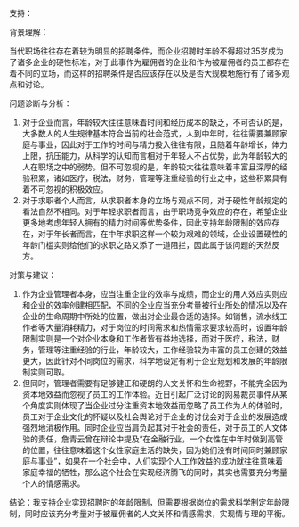 支持：

背景理解：

当代职场往往存在着较为明显的招聘条件，而企业招聘时年龄不得超过35岁成为了诸多企业的硬性标准，对于此事作为雇佣者的企业和作为被雇佣者的员工都存在着不同的立场，而这样的招聘条件是否应该存在以及是否大规模地施行有了诸多观点和讨论。

问题诊断与分析：

1. 对于企业而言，年龄较大往往意味着时间和经历成本的缺乏，不可否认的是，大多数人的人生规律基本符合当前的社会范式，人到中年时，往往需要兼顾家庭与事业，因此对于工作的时间与精力投入往往有限，且随着年龄增长，体力上限，抗压能力，从科学的认知而言相对于年轻人不占优势，此为年龄较大的人在职场之中的弱势。但不可忽视的是，年龄较大往往意味着丰富且深厚的经验积累，诸如医疗，税法，财务，管理等注重经验的行业之中，这些积累具有着不可忽视的积极效应。
2. 对于求职者个人而言，从求职者本身的立场与观点不同，对于硬性年龄规定的看法自然不相同。对于年轻求职者而言，由于职场竞争效应的存在，希望企业更多地考虑年轻人拥有的精力时间等优势条件，因此支持年龄限制的效应存在，对于年长者而言，在中年求职这样一个较为艰难的领域，企业设置硬性的年龄门槛实则给他们的求职之路又添了一道阻拦，因此属于该问题的天然反方。

对策与建议：

1. 作为企业管理者本身，应当注重企业的效率与成绩，而企业的用人效应实则应和企业的效率创建相匹配，不同的企业应当充分考量被行业所处的情况以及在企业的生命周期中所处的位置，做出对企业最合适的选择。如销售，流水线工作者等大量消耗精力，对于岗位的时间需求和热情需求要求较高时，设置年龄限制实则是一个对企业本身和工作者皆有益地选择，而对于医疗，税法，财务，管理等注重经验的行业，年龄较大，工作经验较为丰富的员工创建的效益更大，因此针对不同岗位的需求，科学地设定有利于企业规划和发展的年龄限制实则可取。
2. 但同时，管理者需要有足够健正和硬朗的人文关怀和生命视野，不能完全因为资本地效益而忽视了员工的工作体验。近日引起广泛讨论的网易裁员事件从某个角度实则体现了当企业过分注重资本地效益而忽略了员工作为人的体验时，员工对于企业文化的怀疑以及社会舆论对于企业的讨伐会对于企业的发展造成强烈地消极作用。同时企业应当肩负起其对于社会的责任，对于员工的人文体验的责任，詹青云曾在辩论中提及“在金融行业，一个女性在中年时做到高管的位置，往往意味着这个女性家庭生活的缺失，因为她们没有时间同时兼顾家庭与事业”，如果在一个社会中，人们实现个人工作效益的成功就往往意味着家庭幸福的牺牲，那么这个社会在实现经济腾飞的同时，其实也需要充分考量个人的情感需求。

结论：我支持企业实现招聘时的年龄限制，但需要根据岗位的需求科学制定年龄限制，同时应该充分考量对于被雇佣者的人文关怀和情感需求，实现情与理的平衡。

